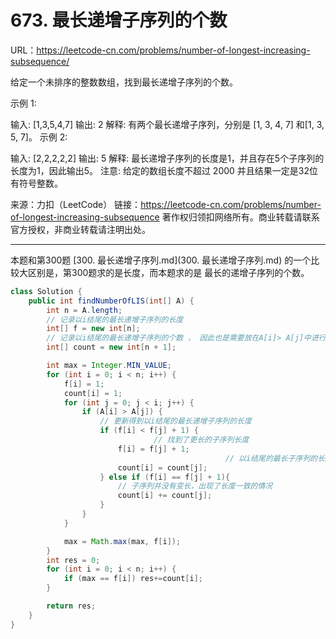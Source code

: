 # 673. 最长递增子序列的个数

URL：https://leetcode-cn.com/problems/number-of-longest-increasing-subsequence/

给定一个未排序的整数数组，找到最长递增子序列的个数。

示例 1:

输入: [1,3,5,4,7]
输出: 2
解释: 有两个最长递增子序列，分别是 [1, 3, 4, 7] 和[1, 3, 5, 7]。
示例 2:

输入: [2,2,2,2,2]
输出: 5
解释: 最长递增子序列的长度是1，并且存在5个子序列的长度为1，因此输出5。
注意: 给定的数组长度不超过 2000 并且结果一定是32位有符号整数。



来源：力扣（LeetCode）
链接：https://leetcode-cn.com/problems/number-of-longest-increasing-subsequence
著作权归领扣网络所有。商业转载请联系官方授权，非商业转载请注明出处。

---

本题和第300题  [300. 最长递增子序列.md](300. 最长递增子序列.md)  的一个比较大区别是，第300题求的是长度，而本题求的是 最长的递增子序列的个数。

```java
class Solution {
    public int findNumberOfLIS(int[] A) {
        int n = A.length;
        // 记录以i结尾的最长递增子序列的长度
        int[] f = new int[n];
        // 记录以i结尾的最长递增子序列的个数 ， 因此也是需要放在A[i]> A[j]中进行判断的
        int[] count = new int[n + 1];

        int max = Integer.MIN_VALUE;
        for (int i = 0; i < n; i++) {
            f[i] = 1; 
            count[i] = 1;
            for (int j = 0; j < i; j++) {
                if (A[i] > A[j]) {
                    // 更新得到以i结尾的最长递增子序列的长度
                    if (f[i] < f[j] + 1) {
               					// 找到了更长的子序列长度
                        f[i] = f[j] + 1;
												// 以i结尾的最长子序列的长度和j处的相等
                        count[i] = count[j];
                    } else if (f[i] == f[j] + 1){
                      	// 子序列并没有变长，出现了长度一致的情况
                        count[i] += count[j];
                    }
                }
            }

            max = Math.max(max, f[i]);
        }
        int res = 0;
        for (int i = 0; i < n; i++) {
            if (max == f[i]) res+=count[i];
        }

        return res;
    }
}
```

